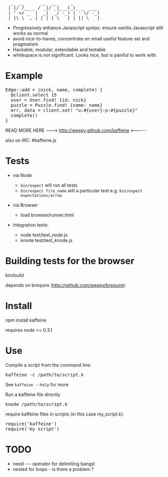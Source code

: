 <pre>
  _  __      __  __     _           
 | |/ /__ _ / _|/ _|___(_)_ _  ___  
 | ' &lt;/ _` |  _|  _/ -_) | ' \/ -_) 
 |_|\_\__,_|_| |_| \___|_|_||_\___|
</pre>


* Progressively enhance Javascript syntax: ensure vanilla Javascript still works as normal
* avoid nice-to-haves, concentrate on small useful feature set and pragmatism
* Hackable, modular, extendable and testable
* whitespace is _not_ significant. Looks nice, but is painful to work with.


Example
=======

<pre>
Edge::add = (nick, name, complete) {
  @client.select 15
  user = User.find! {id: nick}
  puzzle = Puzzle.find! {name: name}
  err, data = client.set! "u:#{user}:p:#{puzzle}"
  complete()
}
</pre>

READ MORE HERE ---> http://weepy.github.com/kaffeine <-----

also on IRC: #kaffeine.js


Tests
=====

* via Node
  - <code>bin/expect</code> will run all tests
  - <code>bin/expect file_name</code> will a particular test e.g. <code>bin/expect expectations/arrow</code>
* via Browser
  - load browser/runner.html

* Integration tests:
  - node test/test_node.js
  - knode test/test_knode.js

Building tests for the browser
=====

bin/build

depends on brequire (http://github.com/weepy/brequire). 

Install
=======

npm install kaffeine

requires node >= 0.3.1 

Use
===

Compile a script from the command line:
<pre>kaffeine -c /path/to/script.k</pre>

See <code>kaffeine --help</code> for more


Run a kaffeine file directly
<pre>knode /path/to/script.k</pre>

require kaffeine files in scripts (in this case my_script.k):
<pre>
require('kaffeine')
require('my_script')
</pre>

TODO
====

* need --- operator for delimiting bangs!
* nested for loops - is there a problem ? 